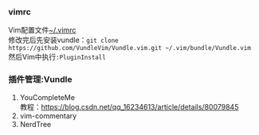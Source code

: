 ### vimrc
Vim配置文件[~/.vimrc](./vimrc)   
修改完后先安装vundle：`git clone https://github.com/VundleVim/Vundle.vim.git ~/.vim/bundle/Vundle.vim`  
然后Vim中执行`:PluginInstall`
### 插件管理:Vundle
1. YouCompleteMe  
教程：<https://blog.csdn.net/qq_16234613/article/details/80079845>
2. vim-commentary
3. NerdTree
